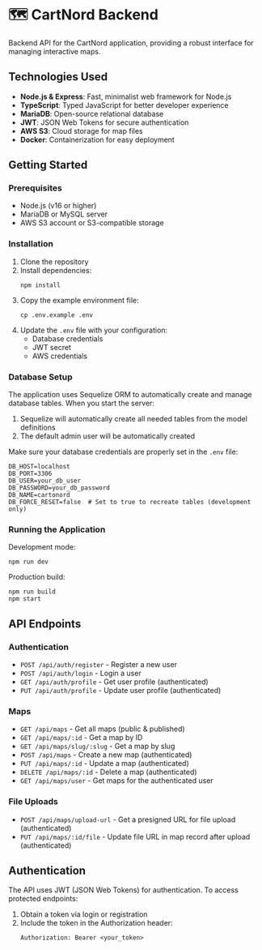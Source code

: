# 🗺️ CartNord Backend

Backend API for the CartNord application, providing a robust interface for managing interactive maps.

## Technologies Used

- **Node.js & Express**: Fast, minimalist web framework for Node.js
- **TypeScript**: Typed JavaScript for better developer experience
- **MariaDB**: Open-source relational database
- **JWT**: JSON Web Tokens for secure authentication
- **AWS S3**: Cloud storage for map files
- **Docker**: Containerization for easy deployment

## Getting Started

### Prerequisites

- Node.js (v16 or higher)
- MariaDB or MySQL server
- AWS S3 account or S3-compatible storage

### Installation

1. Clone the repository
2. Install dependencies:
   ```
   npm install
   ```
3. Copy the example environment file:
   ```
   cp .env.example .env
   ```
4. Update the `.env` file with your configuration:
   - Database credentials
   - JWT secret
   - AWS credentials

### Database Setup

The application uses Sequelize ORM to automatically create and manage database tables. When you start the server:

1. Sequelize will automatically create all needed tables from the model definitions
2. The default admin user will be automatically created
   
Make sure your database credentials are properly set in the `.env` file:

```
DB_HOST=localhost
DB_PORT=3306
DB_USER=your_db_user
DB_PASSWORD=your_db_password
DB_NAME=cartonord
DB_FORCE_RESET=false  # Set to true to recreate tables (development only)
```

### Running the Application

Development mode:
```
npm run dev
```

Production build:
```
npm run build
npm start
```

## API Endpoints

### Authentication

- `POST /api/auth/register` - Register a new user
- `POST /api/auth/login` - Login a user
- `GET /api/auth/profile` - Get user profile (authenticated)
- `PUT /api/auth/profile` - Update user profile (authenticated)

### Maps

- `GET /api/maps` - Get all maps (public & published)
- `GET /api/maps/:id` - Get a map by ID
- `GET /api/maps/slug/:slug` - Get a map by slug
- `POST /api/maps` - Create a new map (authenticated)
- `PUT /api/maps/:id` - Update a map (authenticated)
- `DELETE /api/maps/:id` - Delete a map (authenticated)
- `GET /api/maps/user` - Get maps for the authenticated user

### File Uploads

- `POST /api/maps/upload-url` - Get a presigned URL for file upload (authenticated)
- `PUT /api/maps/:id/file` - Update file URL in map record after upload (authenticated)

## Authentication

The API uses JWT (JSON Web Tokens) for authentication. To access protected endpoints:

1. Obtain a token via login or registration
2. Include the token in the Authorization header:
   ```
   Authorization: Bearer <your_token>
   ``` 